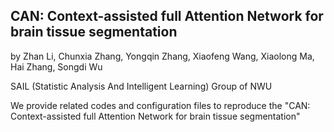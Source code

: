## CAN: Context-assisted full Attention Network for brain tissue segmentation

by Zhan Li, Chunxia Zhang, Yongqin Zhang, Xiaofeng Wang, Xiaolong Ma, Hai Zhang, Songdi Wu

SAIL (Statistic Analysis And Intelligent Learning) Group of NWU

We provide related codes and configuration files to reproduce the "CAN: Context-assisted full Attention Network for brain tissue segmentation"
